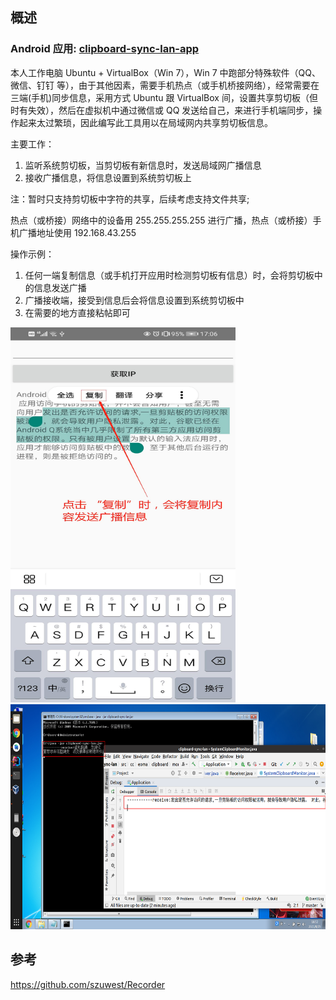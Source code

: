 ## 概述

### Android 应用: [clipboard-sync-lan-app](https://github.com/Gomaxx/clipboard-sync-lan-app)


本人工作电脑 Ubuntu + VirtualBox（Win 7），Win 7 中跑部分特殊软件（QQ、微信、钉钉 等），由于其他因素，需要手机热点（或手机桥接网络），经常需要在三端(手机)同步信息，采用方式 Ubuntu 跟 VirtualBox 间，设置共享剪切板（但时有失效），然后在虚拟机中通过微信或 QQ 发送给自己，来进行手机端同步，操作起来太过繁琐，因此编写此工具用以在局域网内共享剪切板信息。


主要工作：
1. 监听系统剪切板，当剪切板有新信息时，发送局域网广播信息
2. 接收广播信息，将信息设置到系统剪切板上


注：暂时只支持剪切板中字符的共享，后续考虑支持文件共享; 


热点（或桥接）网络中的设备用 255.255.255.255 进行广播，热点（或桥接）手机广播地址使用 192.168.43.255


操作示例：
1. 任何一端复制信息（或手机打开应用时检测剪切板有信息）时，会将剪切板中的信息发送广播
2. 广播接收端，接受到信息后会将信息设置到系统剪切板中
3. 在需要的地方直接粘帖即可
<img src="./1.jpg" width="360px" height="600px" />

<img src="./clipboard-sync-lan.png" width="600px" height="360px" />



## 参考
https://github.com/szuwest/Recorder
